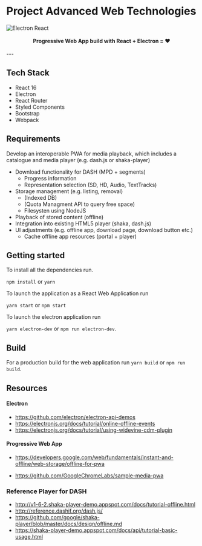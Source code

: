 # Project Advanced Web Technologies

<img src="https://blog.jscrambler.com/content/images/2016/12/electron_react1.png" alt="Electron React" align="center" />

<br />
<br />

<div align="center"><strong>Progressive Web App build with React + Electron = ❤️</strong></div>
<br />
---

## Tech Stack

* React 16
* Electron
* React Router
* Styled Components
* Bootstrap
* Webpack

## Requirements

Develop an interoperable PWA for media playback, which includes a catalogue and media player (e.g. dash.js or shaka-player)

* Download functionality for DASH (MPD + segments)
  * Progress information
  * Representation selection (SD, HD, Audio, TextTracks)
* Storage management (e.g. listing, removal)
  * (Indexed DB)
  * (Quota Managment API to query free space)
  * Filesysten using NodeJS
* Playback of stored content (offline)
* Integration into existing HTML5 player (shaka, dash.js)
* UI adjustments (e.g. offline app, download page, download button etc.)
  * Cache offline app resources (portal + player)

## Getting started

To install all the dependencies run.

`npm install` or `yarn`

To launch the application as a React Web Application run

`yarn start` or `npm start`

To launch the electron application run

`yarn electron-dev` or `npm run electron-dev`.

## Build

For a production build for the web application run `yarn build` or `npm run build`.

## Resources

#### Electron

* https://github.com/electron/electron-api-demos
* https://electronjs.org/docs/tutorial/online-offline-events
* https://electronjs.org/docs/tutorial/using-widevine-cdm-plugin

#### Progressive Web App

* https://developers.google.com/web/fundamentals/instant-and-offline/web-storage/offline-for-pwa

* https://github.com/GoogleChromeLabs/sample-media-pwa

### Reference Player for DASH

* http://v1-6-2.shaka-player-demo.appspot.com/docs/tutorial-offline.html
* http://reference.dashif.org/dash.js/
* https://github.com/google/shaka-player/blob/master/docs/design/offline.md
* https://shaka-player-demo.appspot.com/docs/api/tutorial-basic-usage.html
